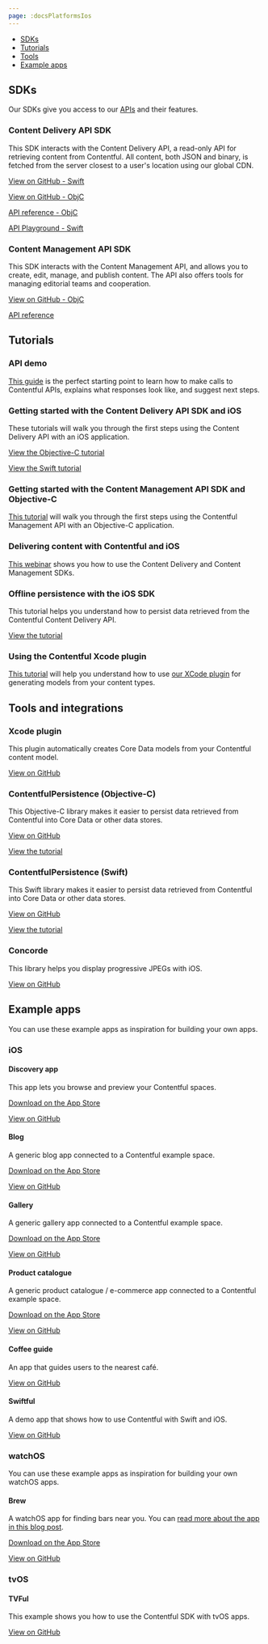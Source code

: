 ```yaml
---
page: :docsPlatformsIos
---
```


- [SDKs](#sdks)
- [Tutorials](#tutorials)
- [Tools](#tools-and-integrations)
- [Example apps](#example-apps)

## SDKs

Our SDKs give you access to our [APIs](/developers/docs/concepts/apis/) and their features.

### Content Delivery API SDK

This SDK interacts with the Content Delivery API, a read-only API for retrieving content from Contentful. All content, both JSON and binary, is fetched from the server closest to a user's location using our global CDN.

[View on GitHub - Swift](https://github.com/contentful/contentful.swift)

[View on GitHub - ObjC](https://github.com/contentful/contentful.objc)

[API reference - ObjC](http://cocoadocs.org/docsets/ContentfulDeliveryAPI/)

[API Playground - Swift](https://github.com/contentful/ContentfulPlayground)

### Content Management API SDK

This SDK interacts with the Content Management API, and allows you to create, edit, manage, and publish content. The API also offers tools for managing editorial teams and cooperation.

[View on GitHub - ObjC](https://github.com/contentful/contentful-management.objc)

[API reference](http://cocoadocs.org/docsets/ContentfulManagementAPI/)

## Tutorials

### API demo

[This guide](/developers/api-demo/swift/) is the perfect starting point to learn how to make calls to Contentful APIs, explains what responses look like, and suggest next steps.

### Getting started with the Content Delivery API SDK and iOS

These tutorials will walk you through the first steps using the Content Delivery API with an iOS application.

[View the Objective-C tutorial](/developers/docs/ios/tutorials/using-delivery-api-on-ios/)

[View the Swift tutorial](/developers/docs/ios/tutorials/using-delivery-api-with-swift/)

### Getting started with the Content Management API SDK and Objective-C

[This tutorial](/developers/docs/ios/tutorials/using-management-api-on-ios/) will walk you through the first steps using the Contentful Management API with an Objective-C application.

### Delivering content with Contentful and iOS

[This webinar](/blog/2014/09/18/webinar-delivering-content-to-from-ios-with-contentful/) shows you how to use the Content Delivery and Content Management SDKs.

### Offline persistence with the iOS SDK

This tutorial helps you understand how to persist data retrieved from the Contentful Content Delivery API.

[View the tutorial](/developers/docs/ios/tutorials/offline-persistence-in-ios-sdk/)

### Using the Contentful Xcode plugin

[This tutorial](/developers/docs/ios/tutorials/using-contentful-xcode-plugin/) will help you understand how to use [our XCode plugin](https://github.com/contentful/ContentfulXcodePlugin) for generating models from your content types.

## Tools and integrations

### Xcode plugin

This plugin automatically creates Core Data models from your Contentful content model.

[View on GitHub](https://github.com/contentful/ContentfulXcodePlugin)

### ContentfulPersistence (Objective-C)

This Objective-C library makes it easier to persist data retrieved from Contentful into Core Data or other data stores.

[View on GitHub](https://github.com/contentful/contentful-persistence.objc)

[View the tutorial](/developers/docs/ios/tutorials/offline-persistence-in-ios-sdk/)

### ContentfulPersistence (Swift)

This Swift library makes it easier to persist data retrieved from Contentful into Core Data or other data stores.

[View on GitHub](https://github.com/contentful/contentful-persistence.swift)

[View the tutorial](/developers/docs/ios/tutorials/using-delivery-api-with-swift/)

### Concorde

This library helps you display progressive JPEGs with iOS.

[View on GitHub](https://github.com/contentful-labs/Concorde)

## Example apps

You can use these example apps as inspiration for building your own apps.

### iOS

#### Discovery app

This app lets you browse and preview your Contentful spaces.

[Download on the App Store](https://itunes.apple.com/us/app/contentful-discovery-cms-for/id892840015)

[View on GitHub](https://github.com/contentful/discovery-app)

#### Blog

A generic blog app connected to a Contentful example space.

[Download on the App Store](https://itunes.apple.com/us/app/contentful-blog-showcase/id962456216)

[View on GitHub](https://github.com/contentful/blog-app-ios)

#### Gallery

A generic gallery app connected to a Contentful example space.

[Download on the App Store](https://itunes.apple.com/us/app/contentful-gallery-showcase/id975142754)

[View on GitHub](https://github.com/contentful/gallery-app-ios)

#### Product catalogue

A generic product catalogue / e-commerce app connected to a Contentful example space.

[Download on the App Store](https://itunes.apple.com/us/app/contentful-product-catalogue/id963680410)

[View on GitHub](https://github.com/contentful/product-catalogue-ios)

#### Coffee guide

An app that guides users to the nearest café.

[View on GitHub](https://github.com/contentful/guide-app-ios)

#### Swiftful

A demo app that shows how to use Contentful with Swift and iOS.

[View on GitHub](https://github.com/contentful-labs/Swiftful)

### watchOS

You can use these example apps as inspiration for building your own watchOS apps.

#### Brew

A watchOS app for finding bars near you. You can [read more about the app in this blog post](/blog/2015/05/28/brew-app-for-apple-watch/).

[Download on the App Store](https://itunes.apple.com/us/app/brew-discover-craft-beer-pubs/id986830433)

[View on GitHub](https://github.com/contentful/ContentfulWatchKitExample)

### tvOS

#### TVFul

This example shows you how to use the Contentful SDK with tvOS apps.

[View on GitHub](https://github.com/contentful/tvful)
